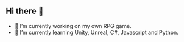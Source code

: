 ## Hi there 👋

<!--
**JayyKashtaCodes/JayyKashtaCodes** is a ✨ _special_ ✨ repository because its `README.md` (this file) appears on your GitHub profile.

Here are some ideas to get you started:
-->
- 🔭 I’m currently working on my own RPG game.
- 🌱 I’m currently learning Unity, Unreal, C#, Javascript and Python.
